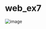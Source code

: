 # web_ex7

![image](https://github.com/user-attachments/assets/27567f60-e069-48ee-8e4e-30d2676e86d0)
